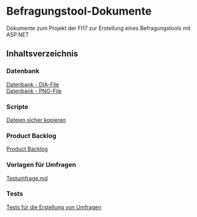 # Befragungstool-Dokumente
Dokumente zum Projekt der FI17 zur Erstellung eines Befragungstools mit ASP.NET

## Inhaltsverzeichnis
### Datenbank
[Datenbank - DIA-File](Datenbank/Datenbankstruktur.dia) <br />
[Datenbank - PNG-File](Datenbank/Datenbankstruktur.png)

### Scripte
[Dateien sicher kopieren](PowerShell/Dateien%20kopieren.ps1)

### Product Backlog
[Product Backlog](Product%20Backlog/Product%20Backlog.md)

### Vorlagen für Umfragen
[Testumfrage.md](Test-Umfrage/Testumfrage.md)

### Tests
[Tests für die Erstellung von Umfragen](Tests/Tests-Erstellung.md)
